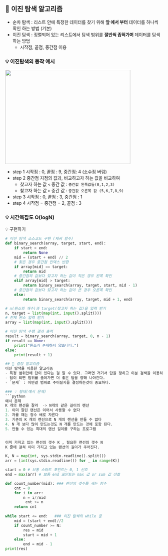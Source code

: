 
## 📌 이진 탐색 알고리즘
- 순차 탐색 : 리스트 안에 특정한 데이터를 찾기 위해 **앞 에서 부터** 데이터를 하나씩 확인 하는 방법 (기본)
- 이진 탐색 : 정렬되어 있는 리스트에서 탐색 범위를 **절반씩 좁혀가며** 데이터를 탐색하는 방법
  - 시작점, 끝점, 중간점 이용

### 💡 이진탐색의 동작 예시
<img src="https://user-images.githubusercontent.com/118495946/214482744-ea5e97b6-f729-4f6d-bafe-57762d07ee94.jpeg" width="400" height="300"/>


- step 1 시작점 : 0, 끝점 : 9, 중간점: 4 (소수점 버림)
- step 2 중간점 지점의 값과, 비교하고자 하는 값을 비교하여
  - 찾고자 하는 값 `<` 중간 값 : `중간값 왼쪽값들(0,1,2,3)`
  - 찾고자 하는 값 `>` 중간 값 : `중간값 오른쪽 값 (5,6,7,8,9)`
- step 3 시작점 : 0, 끝점 : 3, 중간점 : 1
- step 4 시작점 = 중간점 = 2, 끝점 : 3
### 💡 시간복잡도 O(logN)

💡 구현하기
```python 
# 이진 탐색 소스코드 구현 (재귀 함수)
def binary_search(array, target, start, end):
    if start > end:
        return None
    mid = (start + end) // 2
    # 찾은 경우 중간점 인덱스 반환
    if array[mid] == target:
        return mid
    # 중간점의 값보다 찾고자 하는 값이 작은 경우 왼쪽 확인
    elif array[mid] > target:
        return binary_search(array, target, start, mid - 1)
    # 중간점의 값보다 찾고자 하는 값이 큰 경우 오른쪽 확인
    else:
        return binary_search(array, target, mid + 1, end)

# n(원소의 개수)과 target(찾고자 하는 값)을 입력 받기
n, target = list(map(int, input().split()))
# 전체 원소 입력 받기
array = list(map(int, input().split()))

# 이진 탐색 수행 결과 출력
result = binary_search(array, target, 0, n - 1)
if result == None:
    print("원소가 존재하지 않습니다.")
else:
    print(result + 1)

## 📌 결정 알고리즘
이진 탐색을 이용한 알고리즘
- 특정 범위안에 답이 있다는 걸 알 수 있다. 그러면 거기서 답을 정하고 이분 검색을 이용하여 답으로서 유효한지 아닌지 판단.
- 답이 되면 범위를 줄여가면 더 좋은 답을 향해 나아간다.
- `문제` : 어떤걸 범위로 주어질지를 결정하는것이 중요하다.

### 💡 형태(예시 문제)
```python
예시 문제
K 개의 랜선을 잘라  -> N개의 같은 길이의 랜선
1. 이미 잘린 랜선은 이어서 사용할 수 없다
2. 자를 때는 정수 배로 자른다
3. 기존의 K 개의 랜선으로 N 개의 랜선을 만들 수 없다
4. N 개 보다 많이 만드는것도 N 개를 만드는 것에 포함 된다.
5. 만들 수 있는 최대의 랜선 길이를 구하는 프로그램


이미 가지고 있는 랜선의 갯수 K , 필요한 랜선의 갯수 N
K 줄에 걸쳐 이미 가지고 있는 랜선의 길이가 주어진다. 
```


```python
K, N = map(int, sys.stdin.readline().split())
arr = [int(sys.stdin.readline()) for _ in range(K)]

start = 0 # 보통 스타트 포인트는 0, 1 선호
end = max(arr) # 보통 end 포인트는 max 값 or sum 값 선호

def count_number(mid): ### 랜선의 갯수를 세는 함수
    cnt = 0
    for i in arr:
        n = i//mid
         cnt += n
    return cnt
         
while start <= end:   ### 이진 탐색의 while 문
    mid = (start + end)//2  
    if count_number >= N:
        res = mid
        start = mid + 1
    else:
        end = mid - 1
print(res)
```
